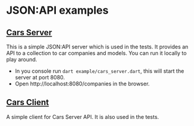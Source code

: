# JSON:API examples

## [Cars Server](./cars_server)
This is a simple JSON:API server which is used in the tests. It provides an API to a collection to car companies and models.
You can run it locally to play around.

- In you console run `dart example/cars_server.dart`, this will start the server at port 8080.
- Open http://localhost:8080/companies in the browser.

## [Cars Client](./cars_client.dart)
A simple client for Cars Server API. It is also used in the tests.